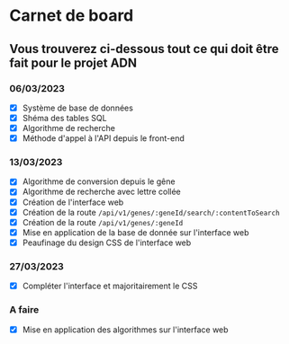 # Carnet de board
## Vous trouverez ci-dessous tout ce qui doit être fait pour le projet ADN

### 06/03/2023
- [x] Système de base de données
- [x] Shéma des tables SQL
- [x] Algorithme de recherche
- [x] Méthode d'appel à l'API depuis le front-end

### 13/03/2023
- [x] Algorithme de conversion depuis le gêne
- [x] Algorithme de recherche avec lettre collée
- [x] Création de l'interface web
- [x] Création de la route `/api/v1/genes/:geneId/search/:contentToSearch`
- [x] Création de la route `/api/v1/genes/:geneId`
- [x] Mise en application de la base de donnée sur l'interface web 
- [x] Peaufinage du design CSS de l'interface web

### 27/03/2023
- [x] Compléter l'interface et majoritairement le CSS

### A faire
- [x] Mise en application des algorithmes sur l'interface web

